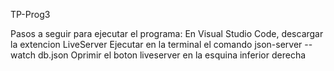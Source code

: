TP-Prog3

Pasos a seguir para ejecutar el programa:
  En Visual Studio  Code, descargar la extencion LiveServer
  Ejecutar en la terminal el comando json-server --watch db.json
  Oprimir el boton liveserver en la esquina inferior derecha
